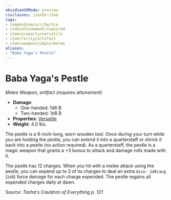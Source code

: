 ```yaml
---
obsidianUIMode: preview
cssclasses: json5e-item
tags:
- compendium/src/5e/tce
- item/attunement/required
- item/property/versatile
- item/rarity/artifact
- item/weapon/simple/melee
aliases: 
- "Baba Yaga's Pestle"
---
```

# Baba Yaga's Pestle
*Melee Weapon, artifact (requires attunement)*  

- **Damage**:
  - One-handed: 1d6 B
  - Two-handed: 1d8 B
- **Properties**: [Versatile](4-Resources/Compendium/rules/item-properties.md#Versatile)
- **Weight**: 4.0 lbs.

The pestle is a 6-inch-long, worn wooden tool. Once during your turn while you are holding the pestle, you can extend it into a quarterstaff or shrink it back into a pestle (no action required). As a quarterstaff, the pestle is a magic weapon that grants a +3 bonus to attack and damage rolls made with it.

The pestle has 12 charges. When you hit with a melee attack using the pestle, you can expend up to 3 of its charges to deal an extra `dice: 1d8|avg` (`1d8`) force damage for each charge expended. The pestle regains all expended charges daily at dawn.

*Source: Tasha's Cauldron of Everything p. 121*